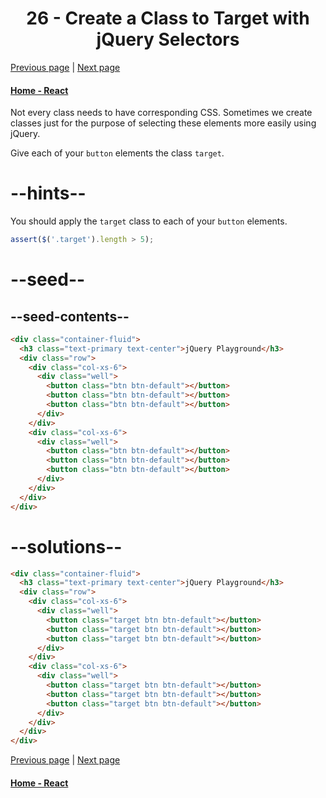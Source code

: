 # <center>26 - Create a Class to Target with jQuery Selectors</center>

[Previous page](25-apply-the-default-bootstrap-button-style.md) | [Next page](27-add-id-attributes-to-bootstrap-elements.md)

#### [Home - React](./README.md)



Not every class needs to have corresponding CSS. Sometimes we create classes just for the purpose of selecting these elements more easily using jQuery.

Give each of your `button` elements the class `target`.

# --hints--

You should apply the `target` class to each of your `button` elements.

```js
assert($('.target').length > 5);
```

# --seed--

## --seed-contents--

```html
<div class="container-fluid">
  <h3 class="text-primary text-center">jQuery Playground</h3>
  <div class="row">
    <div class="col-xs-6">
      <div class="well">
        <button class="btn btn-default"></button>
        <button class="btn btn-default"></button>
        <button class="btn btn-default"></button>
      </div>
    </div>
    <div class="col-xs-6">
      <div class="well">
        <button class="btn btn-default"></button>
        <button class="btn btn-default"></button>
        <button class="btn btn-default"></button>
      </div>
    </div>
  </div>
</div>
```

# --solutions--

```html
<div class="container-fluid">
  <h3 class="text-primary text-center">jQuery Playground</h3>
  <div class="row">
    <div class="col-xs-6">
      <div class="well">
        <button class="target btn btn-default"></button>
        <button class="target btn btn-default"></button>
        <button class="target btn btn-default"></button>
      </div>
    </div>
    <div class="col-xs-6">
      <div class="well">
        <button class="target btn btn-default"></button>
        <button class="target btn btn-default"></button>
        <button class="target btn btn-default"></button>
      </div>
    </div>
  </div>
</div>
```



[Previous page](25-apply-the-default-bootstrap-button-style.md) | [Next page](27-add-id-attributes-to-bootstrap-elements.md)

#### [Home - React](./README.md)
